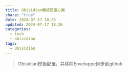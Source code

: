 ```yaml
---
title: Obisidian模板配置方案
share: "true"
date: 2024-07-17 18:26
updated: 2024-07-17 18:26
categories:
  - tech
  - obisidian
tags:
  - Obisidian
---
```

> Obisidian模板配置，并移除Enveloppe同步到github